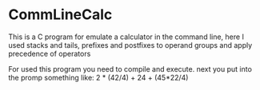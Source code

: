 # CommLineCalc

This is a C program for emulate a calculator in the command line, here I used stacks and tails, prefixes and postfixes to operand groups and apply precedence of operators

For used this program you need to compile and execute. next you put into the promp something like: 2 * (42/4) + 24 + (45*22/4)
